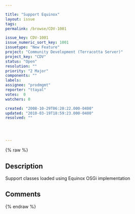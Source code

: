 ```yaml
---

title: "Support Equinox"
layout: issue
tags: 
permalink: /browse/CDV-1001

issue_key: CDV-1001
issue_numeric_sort_key: 1001
issuetype: "New Feature"
project: "Community Development (Terracotta Server)"
project_key: "CDV"
status: "Open"
resolution: ""
priority: "2 Major"
components: ""
labels: 
assignee: "prodmgmt"
reporter: "ttayal"
votes:  0
watchers: 0

created: "2008-10-29T06:20:22.000-0400"
updated: "2010-03-19T18:59:23.000-0400"
resolved: ""




---
```


{% raw %}

## Description

<div markdown="1" class="description">

Support classes loaded using Equinox OSGi implementation

</div>

## Comments



{% endraw %}
